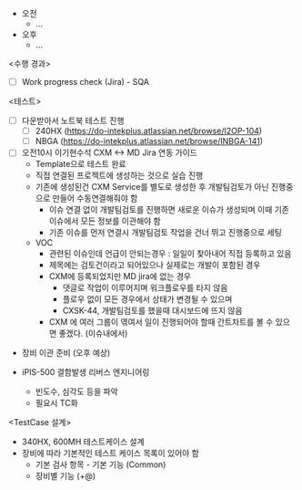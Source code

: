 - 오전
	- ...
- 오후
	- ...

<수행 경과>
- [ ] Work progress check (Jira) - SQA

<테스트>
- [ ] 다운받아서 노트북 테스트 진행
	- [ ] 240HX (https://do-intekplus.atlassian.net/browse/I2OP-104)
	- [ ] NBGA (https://do-intekplus.atlassian.net/browse/INBGA-141)

- [ ] 오전10시 이기현수석 CXM <-> MD Jira 연동 가이드
	- Template으로 테스트 완료
	- 직접 연결된 프로젝트에 생성하는 것으로 실습 진행
	- 기존에 생성된건 CXM Service를 별도로 생성한 후 개발팀검토가 아닌 진행중으로 만들어 수동연결해줘야 함
		- 이슈 연결 없이 개발팀검토를 진행하면 새로운 이슈가 생성되며 이때 기존 이슈에서 모든 정보를 이관해야 함
		- 기존 이슈를 먼저 연결시 개발팀검토 작업을 건너 뛰고 진행중으로 세팅
	- VOC
		- 관련된 이슈인데 언급이 안되는경우 : 일일이 찾아내어 직접 등록하고 있음
		- 제목에는 검토건이라고 되어있으나 실제로는 개발이 포함된 경우
		- CXM에 등록되었지만 MD jira에 없는 경우
			- 댓글로 작업이 이루어지며 워크플로우를 타지 않음
			- 플로우 없이 모든 경우에서 상태가 변경될 수 있으며 
			- CXSK-44, 개발팀검토를 했을때 대시보드에 뜨지 않음
		- CXM 에 여러 그룹이 엮여서 일이 진행되어야 할때 간트차트를 볼 수 있으면 좋겠다. (이슈내에서)

- 장비 이관 준비 (오후 예상)

- iPIS-500 결함발생 리버스 엔지니어링
	- 빈도수, 심각도 등을 파악
	- 필요시 TC화

<TestCase 설계>
- 340HX, 600MH 테스트케이스 설계
- 장비에 따라 기본적인 테스트 케이스 목록이 있어야 함
	- 기본 검사 항목 - 기본 기능 (Common)
	- 장비별 기능 (+@)
